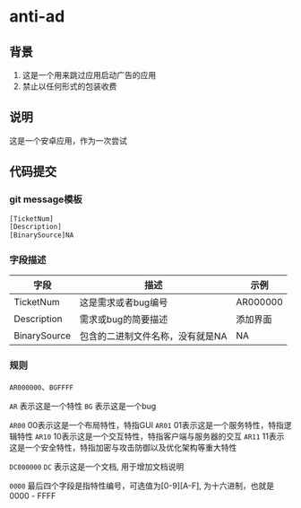 # anti-ad

## 背景
1. 这是一个用来跳过应用启动广告的应用
2. 禁止以任何形式的包装收费

## 说明
这是一个安卓应用，作为一次尝试

## 代码提交

### git message模板
```html
[TicketNum]
[Description]
[BinarySource]NA
```
### 字段描述
|字段|描述|示例|
|---|---|---|
|TicketNum|这是需求或者bug编号|AR000000|
|Description|需求或bug的简要描述|添加界面|
|BinarySource|包含的二进制文件名称，没有就是NA|NA|

### 规则
`AR000000`、`BGFFFF`

`AR` 表示这是一个特性
`BG` 表示这是一个bug

`AR00` 00表示这是一个布局特性，特指GUI
`AR01` 01表示这是一个服务特性，特指逻辑特性
`AR10` 10表示这是一个交互特性，特指客户端与服务器的交互
`AR11` 11表示这是一个安全特性，特指加密与攻击防御以及优化架构等重大特性

`DC000000`
`DC` 表示这是一个文档, 用于增加文档说明

`0000` 最后四个字段是指特性编号，可选值为[0-9][A-F], 为十六进制，也就是0000 - FFFF
